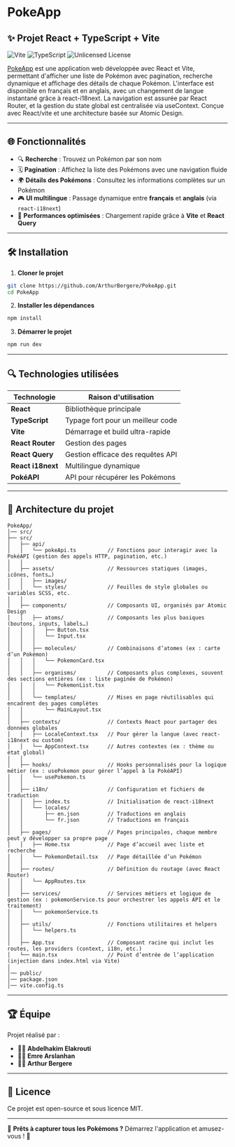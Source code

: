 # PokeApp

## ✨ Projet React + TypeScript + Vite
![Vite](https://img.shields.io/badge/Vite-React-blueviolet?logo=vite)
![TypeScript](https://img.shields.io/badge/TypeScript-4.x-blue?logo=typescript)
![Unlicensed License]([https://img.shields.io/badge/License-MIT-green.svg](https://img.shields.io/badge/License-Unlicensed-green.svg))


[PokeApp](https://univ-pokeapp.vercel.app) est une application web développée avec React et Vite, permettant d'afficher une liste de Pokémon avec pagination, recherche dynamique et affichage des détails de chaque Pokémon. L'interface est disponible en français et en anglais, avec un changement de langue instantané grâce à react-i18next. La navigation est assurée par React Router, et la gestion du state global est centralisée via useContext. Conçue avec React/vite et une architecture basée sur Atomic Design.


---

## 🌐 Fonctionnalités
- 🔍 **Recherche** : Trouvez un Pokémon par son nom
- 🗓 **Pagination** : Affichez la liste des Pokémons avec une navigation fluide
- 🌍 **Détails des Pokémons** : Consultez les informations complètes sur un Pokémon
- 🎮 **UI multilingue** : Passage dynamique entre **français** et **anglais** (via `react-i18next`)
- 💪 **Performances optimisées** : Chargement rapide grâce à **Vite** et **React Query**

---

## 🛠 Installation

1. **Cloner le projet**
```bash
git clone https://github.com/ArthurBergere/PokeApp.git
cd PokeApp
```

2. **Installer les dépendances**
```bash
npm install
```

3. **Démarrer le projet**
```bash
npm run dev
```

---

## 🔍 Technologies utilisées

| Technologie    | Raison d'utilisation |
|---------------|----------------------|
| **React**     | Bibliothèque principale |
| **TypeScript** | Typage fort pour un meilleur code |
| **Vite**      | Démarrage et build ultra-rapide |
| **React Router** | Gestion des pages |
| **React Query** | Gestion efficace des requêtes API |
| **React i18next** | Multilingue dynamique |
| **PokéAPI**   | API pour récupérer les Pokémons |

---

## 🔮 Architecture du projet

```
PokeApp/
│── src/
├── src/
│   ├── api/
│   │   └── pokeApi.ts          // Fonctions pour interagir avec la PokéAPI (gestion des appels HTTP, pagination, etc.)
│   │
│   ├── assets/                 // Ressources statiques (images, icônes, fonts…)
│   │   ├── images/
│   │   └── styles/             // Feuilles de style globales ou variables SCSS, etc.
│   │
│   ├── components/             // Composants UI, organisés par Atomic Design
│   │   ├── atoms/              // Composants les plus basiques (boutons, inputs, labels…)
│   │   │   ├── Button.tsx
│   │   │   └── Input.tsx
│   │   │
│   │   ├── molecules/          // Combinaisons d’atomes (ex : carte d’un Pokémon)
│   │   │   └── PokemonCard.tsx
│   │   │
│   │   ├── organisms/          // Composants plus complexes, souvent des sections entières (ex : liste paginée de Pokémon)
│   │   │   └── PokemonList.tsx
│   │   │
│   │   └── templates/          // Mises en page réutilisables qui encadrent des pages complètes
│   │       └── MainLayout.tsx
│   │
│   ├── contexts/               // Contexts React pour partager des données globales
│   │   ├── LocaleContext.tsx   // Pour gérer la langue (avec react-i18next ou custom)
│   │   └── AppContext.tsx      // Autres contextes (ex : thème ou état global)
│   │
│   ├── hooks/                  // Hooks personnalisés pour la logique métier (ex : usePokemon pour gérer l’appel à la PokéAPI)
│   │   └── usePokemon.ts
│   │
│   ├── i18n/                   // Configuration et fichiers de traduction
│   │   ├── index.ts            // Initialisation de react-i18next
│   │   └── locales/            
│   │       ├── en.json         // Traductions en anglais
│   │       └── fr.json         // Traductions en français
│   │
│   ├── pages/                  // Pages principales, chaque membre peut y développer sa propre page
│   │   ├── Home.tsx            // Page d’accueil avec liste et recherche
│   │   └── PokemonDetail.tsx   // Page détaillée d’un Pokémon
│   │
│   ├── routes/                 // Définition du routage (avec React Router)
│   │   └── AppRoutes.tsx
│   │
│   ├── services/               // Services métiers et logique de gestion (ex : pokemonService.ts pour orchestrer les appels API et le traitement)
│   │   └── pokemonService.ts
│   │
│   ├── utils/                  // Fonctions utilitaires et helpers
│   │   └── helpers.ts
│   │
│   ├── App.tsx                 // Composant racine qui inclut les routes, les providers (context, i18n, etc.)
│   └── main.tsx                // Point d’entrée de l’application (injection dans index.html via Vite)
│
│── public/
│── package.json
│── vite.config.ts
```

---

## 🏆 Équipe

Projet réalisé par :
- 👨‍💻 **Abdelhakim Elakrouti**
- 👨‍💻 **Emre Arslanhan**
- 👨‍💻 **Arthur Bergere**

---

## 📑 Licence
Ce projet est open-source et sous licence MIT.

---

💪 **Prêts à capturer tous les Pokémons ?** Démarrez l'application et amusez-vous ! 🌟


